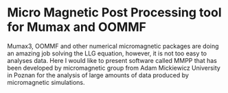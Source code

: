 # Micro Magnetic Post Processing tool for Mumax and OOMMF
Mumax3, OOMMF and other numerical micromagnetic packages are doing an amazing job solving the LLG equation, however, it is not too easy to analyses data. Here I would like to present software called MMPP that has been developed by micromagnetic group from Adam Mickiewicz University in Poznan for the analysis of large amounts of data produced by micromagnetic simulations. 

